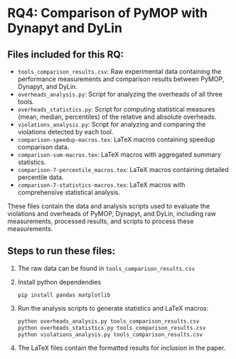 # RQ4: Comparison of PyMOP with Dynapyt and DyLin

## Files included for this RQ:
- `tools_comparison_results.csv`: Raw experimental data containing the performance measurements and comparison results between PyMOP, Dynapyt, and DyLin.
- `overheads_analysis.py`: Script for analyzing the overheads of all three tools.
- `overheads_statistics.py`: Script for computing statistical measures (mean, median, percentiles) of the relative and absolute overheads.
- `violations_analysis.py`: Script for analyzing and comparing the violations detected by each tool.
- `comparison-speedup-macros.tex`: LaTeX macros containing speedup comparison data.
- `comparison-sum-macros.tex`: LaTeX macros with aggregated summary statistics.
- `comparison-7-percentile_macros.tex`: LaTeX macros containing detailed percentile data.
- `comparison-7-statistics-macros.tex`: LaTeX macros with comprehensive statistical analysis.

These files contain the data and analysis scripts used to evaluate the violations and overheads of PyMOP, Dynapyt, and DyLin, including raw measurements, processed results, and scripts to process these measurements.

## Steps to run these files:
1. The raw data can be found in `tools_comparison_results.csv`

2. Install python dependendies
   ```
   pip install pandas matplotlib
   ```

3. Run the analysis scripts to generate statistics and LaTeX macros:
   ```bash
   python overheads_analysis.py tools_comparison_results.csv
   python overheads_statistics.py tools_comparison_results.csv
   python violations_analysis.py tools_comparison_results.csv
   ```

4. The LaTeX files contain the formatted results for inclusion in the paper.
